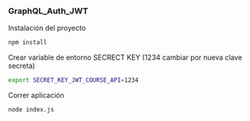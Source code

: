 ### GraphQL_Auth_JWT

Instalación del proyecto

```bash
npm install
```

Crear variable de entorno SECRECT KEY (1234 cambiar por nueva clave secreta)

```bash
export SECRET_KEY_JWT_COURSE_API=1234
```

Correr aplicación

```bash
node index.js
```